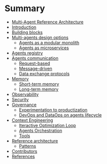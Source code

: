 # Summary

- [Multi-Agent Reference Architecture](./README.md)
- [Introduction](./docs/Introduction.md)
- [Building blocks](./docs/building-blocks/Building-Blocks.md)
- [Multi-agents design options](./docs/design-options/Design-Options.md)
  - [Agents as a modular monolith](./docs/design-options/Modular-Monolith.md)
  - [Agents as microservices](./docs/design-options/Microservices.md)
- [Agents registry](./docs/agent-registry/Agent-Registry.md)
- [Agents communication](./docs/agents-communication/Agents-Communication.md)
  - [Request-based](./docs/agents-communication/Request-Based.md)
  - [Message-driven](./docs/agents-communication/Message-Driven.md)
  - [Data exchange protocols]()
- [Memory](./docs/memory/Memory.md)
  - [Short-term memory](./docs/memory/Short-Term-Memory.md)
  - [Long-term memory]()
- [Observability](./docs/observability/Observability.md)
- [Security](./docs/security/Security.md)
- [Governance](./docs/governance/Governance.md)
  - [Experimentation to productization](./docs/governance/Experimentation-To-Productization.md)
  - [DevOps and DataOps on agents lifecycle]()
- [Context Engineering](./docs/context-engineering/Context-Engineering.md)
  - [Iteractive Optimization Loop](./docs/context-engineering/Iteractive-Optimization-Loop.md)
  - [Agents Orchestration](./docs/context-engineering/Agents-Orchestration.md)
  - [Tools]()
- [Reference architecture](./docs/reference-architecture/Reference-Architecture.md)
  - [Patterns](./docs/reference-architecture/Patterns.md)
- [Contributors](./docs/Contributors.md)
- [References](./docs/References.md)
